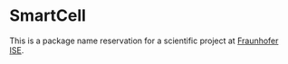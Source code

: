 # SmartCell

This is a package name reservation for a scientific project at [Fraunhofer ISE](https://www.ise.fraunhofer.de/).